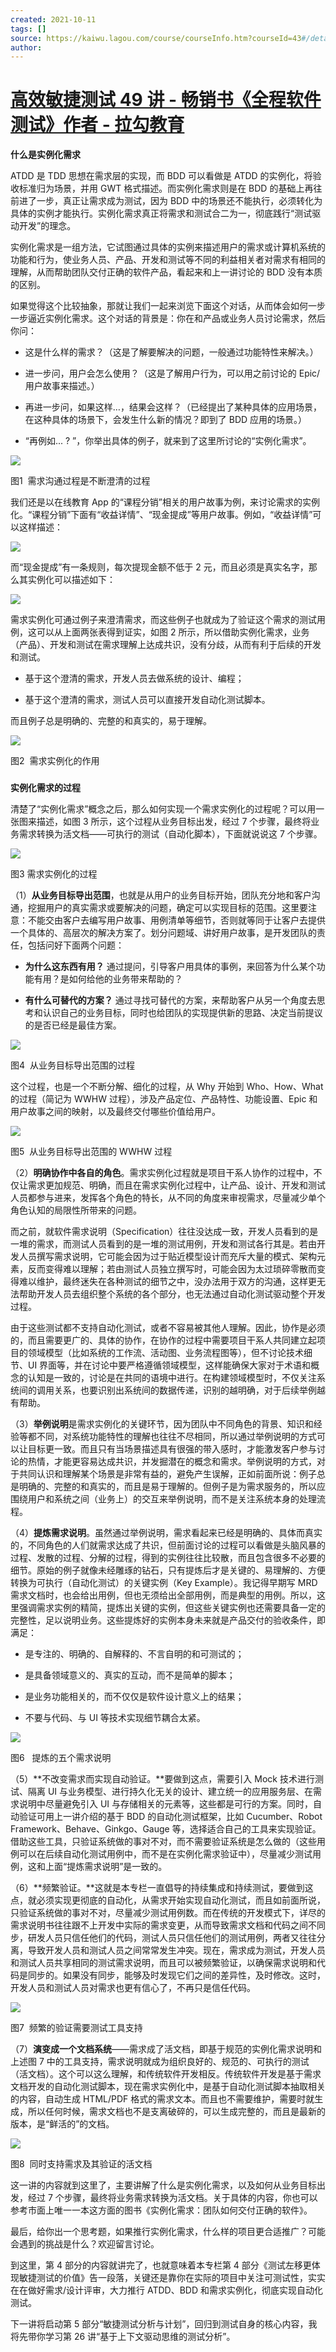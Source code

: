 ```yaml
---
created: 2021-10-11
tags: []
source: https://kaiwu.lagou.com/course/courseInfo.htm?courseId=43#/detail/pc?id=1585
author: 
---
```


# [高效敏捷测试 49 讲 - 畅销书《全程软件测试》作者 - 拉勾教育](https://kaiwu.lagou.com/course/courseInfo.htm?courseId=43#/detail/pc?id=1585)


**什么是实例化需求**

ATDD 是 TDD 思想在需求层的实现，而 BDD 可以看做是 ATDD 的实例化，将验收标准归为场景，并用 GWT 格式描述。而实例化需求则是在 BDD 的基础上再往前进了一步，真正让需求成为测试，因为 BDD 中的场景还不能执行，必须转化为具体的实例才能执行。实例化需求真正将需求和测试合二为一，彻底践行“测试驱动开发”的理念。

实例化需求是一组方法，它试图通过具体的实例来描述用户的需求或计算机系统的功能和行为，使业务人员、产品、开发和测试等不同的利益相关者对需求有相同的理解，从而帮助团队交付正确的软件产品，看起来和上一讲讨论的 BDD 没有本质的区别。

如果觉得这个比较抽象，那就让我们一起来浏览下面这个对话，从而体会如何一步一步逼近实例化需求。这个对话的背景是：你在和产品或业务人员讨论需求，然后你问：

-   这是什么样的需求？（这是了解要解决的问题，一般通过功能特性来解决。）
    
-   进一步问，用户会怎么使用？（这是了解用户行为，可以用之前讨论的 Epic/ 用户故事来描述。）
    
-   再进一步问，如果这样…，结果会这样？（已经提出了某种具体的应用场景，在这种具体的场景下，会发生什么新的情况？即到了 BDD 应用的场景。）
    
-   “再例如... ? ”，你举出具体的例子，就来到了这里所讨论的“实例化需求”。
    

![](https://s0.lgstatic.com/i/image3/M01/89/DB/Cgq2xl6Ydl2AXPakAAMl8dgqu1o075.png)

图1  需求沟通过程是不断澄清的过程

我们还是以在线教育 App 的“课程分销”相关的用户故事为例，来讨论需求的实例化。“课程分销”下面有“收益详情”、“现金提成”等用户故事。例如，“收益详情”可以这样描述：

![](https://s0.lgstatic.com/i/image3/M01/03/96/CgoCgV6Ydl2Ad1IeAADNOkkr3IU046.png)

而“现金提成”有一条规则，每次提现金额不低于 2 元，而且必须是真实名字，那么其实例化可以描述如下：

![](https://s0.lgstatic.com/i/image3/M01/10/C5/Ciqah16Ydl2AZEI9AAD2qClMiTo612.png)

需求实例化可通过例子来澄清需求，而这些例子也就成为了验证这个需求的测试用例，这可以从上面两张表得到证实，如图 2 所示，所以借助实例化需求，业务（产品）、开发和测试在需求理解上达成共识，没有分歧，从而有利于后续的开发和测试。

-   基于这个澄清的需求，开发人员去做系统的设计、编程；
    
-   基于这个澄清的需求，测试人员可以直接开发自动化测试脚本。
    

而且例子总是明确的、完整的和真实的，易于理解。

![](https://s0.lgstatic.com/i/image3/M01/10/C5/Ciqah16Ydl6AB-YBAAEvLxfQeVs005.png)  

图2  需求实例化的作用

### 

**实例化需求的过程**

清楚了“实例化需求”概念之后，那么如何实现一个需求实例化的过程呢？可以用一张图来描述，如图 3 所示，这个过程从业务目标出发，经过 7 个步骤，最终将业务需求转换为活文档——可执行的测试（自动化脚本），下面就说说这 7 个步骤。

![](https://s0.lgstatic.com/i/image3/M01/10/C5/Ciqah16Ydl-AN2C8AAh0-4H59yY719.png)  

图3 需求实例化的过程

（1）**从业务目标导出范围**，也就是从用户的业务目标开始，团队充分地和客户沟通，挖掘用户的真实需求或要解决的问题，确定可以实现目标的范围。这里要注意：不能交由客户去编写用户故事、用例清单等细节，否则就等同于让客户去提供一个具体的、高层次的解决方案了。划分问题域、讲好用户故事，是开发团队的责任，包括问好下面两个问题：

-   **为什么这东西有用？** 通过提问，引导客户用具体的事例，来回答为什么某个功能有用？是如何给他的业务带来帮助的？
    
-   **有什么可替代的方案？** 通过寻找可替代的方案，来帮助客户从另一个角度去思考和认识自己的业务目标，同时也给团队的实现提供新的思路、决定当前提议的是否已经是最佳方案。
    

![](https://s0.lgstatic.com/i/image3/M01/03/96/CgoCgV6Ydl-ACgzfAAFqpT0lDH8874.png)   

图4  从业务目标导出范围的过程

这个过程，也是一个不断分解、细化的过程，从 Why 开始到 Who、How、What 的过程（简记为 WWHW 过程），涉及产品定位、产品特性、功能设置、Epic 和用户故事之间的映射，以及最终交付哪些价值给用户。

![](https://s0.lgstatic.com/i/image3/M01/89/DB/Cgq2xl6Ydl-AI9bbAAXFCH9gZ90776.png)  

图5  从业务目标导出范围的 WWHW 过程

（2）**明确协作中各自的角色**。需求实例化过程就是项目干系人协作的过程中，不仅让需求更加规范、明确，而且在需求实例化过程中，让产品、设计、开发和测试人员都参与进来，发挥各个角色的特长，从不同的角度来审视需求，尽量减少单个角色认知的局限性所带来的问题。

而之前，就软件需求说明（Specification）往往没达成一致，开发人员看到的是一堆的需求，而测试人员看到的是一堆的测试用例，开发和测试各行其是。若由开发人员撰写需求说明，它可能会因为过于贴近模型设计而充斥大量的模式、架构元素，反而变得难以理解；若由测试人员独立撰写时，可能会因为太过琐碎零散而变得难以维护，最终迷失在各种测试的细节之中，没办法用于双方的沟通，这样更无法帮助开发人员去组织整个系统的各个部分，也无法通过自动化测试驱动整个开发过程。

由于这些测试都不支持自动化测试，或者不容易被其他人理解。因此，协作是必须的，而且需要更广的、具体的协作，在协作的过程中需要项目干系人共同建立起项目的领域模型（比如系统的工作流、活动图、业务流程图等），但不讨论技术细节、UI 界面等，并在讨论中要严格遵循领域模型，这样能确保大家对于术语和概念的认知是一致的，讨论是在共同的语境中进行。在构建领域模型时，不仅关注系统间的调用关系，也要识别出系统间的数据传递，识别的越明确，对于后续举例越有帮助。

（3）**举例说明**是需求实例化的关键环节，因为团队中不同角色的背景、知识和经验等都不同，对系统功能特性的理解也往往不尽相同，所以通过举例说明的方式可以让目标更一致。而且只有当场景描述具有很强的带入感时，才能激发客户参与讨论的热情，才能更容易达成共识，并发掘潜在的概念和需求。举例说明的方式，对于共同认识和理解某个场景是非常有益的，避免产生误解，正如前面所说：例子总是明确的、完整的和真实的，而且是易于理解的。但例子是为需求服务的，所以应围绕用户和系统之间（业务上）的交互来举例说明，而不是关注系统本身的处理流程。

（4）**提炼需求说明**。虽然通过举例说明，需求看起来已经是明确的、具体而真实的，不同角色的人们就需求达成了共识，但前面讨论的过程可以看做是头脑风暴的过程、发散的过程、分解的过程，得到的实例往往比较散，而且包含很多不必要的细节。原始的例子就像未经雕琢的钻石，只有提炼后才是关键的、易理解的、方便转换为可执行（自动化测试）的关键实例（Key Example）。我记得早期写 MRD 需求文档时，也会给出用例，但也无须给出全部用例，而是典型的用例。所以，这里强调需求实例的精简，提炼出关键的实例，但这些关键实例也还需要具备一定的完整性，足以说明业务。这些提炼好的实例本身未来就是产品交付的验收条件，即满足：

-   是专注的、明确的、自解释的、不言自明的和可测试的；
    
-   是具备领域意义的、真实的互动，而不是简单的脚本；
    
-   是业务功能相关的，而不仅仅是软件设计意义上的结果；
    
-   不要与代码、与 UI 等技术实现细节耦合太紧。
    

![](https://s0.lgstatic.com/i/image3/M01/10/C5/Ciqah16YdmCAct96AAFYO_iL4T8655.png)  

图6   提炼的五个需求说明

（5）**不改变需求而实现自动验证。**要做到这点，需要引入 Mock 技术进行测试、隔离 UI 与业务模型、进行持久化无关的设计、建立统一的应用服务层、在需求说明中尽量避免引入 UI 与存储相关的元素等，这些都是可行的方案。同时，自动验证可用上一讲介绍的基于 BDD 的自动化测试框架，比如 Cucumber、Robot Framework、Behave、Ginkgo、Gauge 等，选择适合自己的工具来实现验证。借助这些工具，只验证系统做的事对不对，而不需要验证系统是怎么做的（这些用例可以在后续自动化测试用例中，而不是在实例化需求验证中），尽量减少测试用例，这和上面“提炼需求说明”是一致的。

（6）**频繁验证。**这就是本专栏一直倡导的持续集成和持续测试，要做到这点，就必须实现更彻底的自动化，从需求开始实现自动化测试，而且如前面所说，只验证系统做的事对不对，尽量减少测试用例数。而在传统的开发模式下，详尽的需求说明书往往跟不上开发中实际的需求变更，从而导致需求文档和代码之间不同步，研发人员只信任他们的代码，测试人员只信任他们的测试用例，两者又往往分离，导致开发人员和测试人员之间常常发生冲突。现在，需求成为测试，开发人员和测试人员共享相同的测试需求说明，而且可以被频繁验证，以确保需求说明和代码是同步的。如果没有同步，能够及时发现它们之间的差异性，及时修改。这时，开发人员和测试人员对需求也更有信心了，不再只是信任代码。

![](https://s0.lgstatic.com/i/image3/M01/03/96/CgoCgV6YdmCAOdB7AAPmgh-cEb0192.png)  

图7  频繁的验证需要测试工具支持

（7）**演变成一个文档系统**——需求成了活文档，即基于规范的实例化需求说明和上述图 7 中的工具支持，需求说明就成为组织良好的、规范的、可执行的测试（活文档）。这个可以这么理解，和传统软件开发相反。传统软件开发是基于需求文档开发的自动化测试脚本，现在需求实例化中，是基于自动化测试脚本抽取相关的内容，自动生成 HTML/PDF 格式的需求文本。而且也不需要维护，需要时就生成，所以任何时候，需求文档也不是支离破碎的，可以生成完整的，而且是最新的版本，是“鲜活的”的文档。

![](https://s0.lgstatic.com/i/image3/M01/89/DB/Cgq2xl6YdmCAExCjAADbXKrgvB0677.png)  

图8  同时支持需求及其验证的活文档

这一讲的内容就到这里了，主要讲解了什么是实例化需求，以及如何从业务目标出发，经过 7 个步骤，最终将业务需求转换为活文档。关于具体的内容，你也可以参考市面上唯一一本这方面的图书《实例化需求：团队如何交付正确的软件》。

最后，给你出一个思考题，如果推行实例化需求，什么样的项目更合适推广？可能会遇到的挑战是什么？欢迎留言讨论。

到这里，第 4 部分的内容就讲完了，也就意味着本专栏第 4 部分《测试左移更体现敏捷测试的价值》告一段落，关键还是靠你在实际的项目中关注可测试性，实实在在做好需求/设计评审，大力推行 ATDD、BDD 和需求实例化，彻底实现自动化测试。

下一讲将启动第 5 部分“敏捷测试分析与计划”，回归到测试自身的核心内容，我将先带你学习第 26 讲“基于上下文驱动思维的测试分析”。
